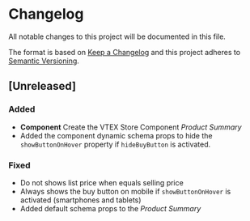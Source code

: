 # Changelog

All notable changes to this project will be documented in this file.

The format is based on [Keep a Changelog](http://keepachangelog.com/en/1.0.0/)
and this project adheres to [Semantic Versioning](http://semver.org/spec/v2.0.0.html).

## [Unreleased]

### Added

* **Component** Create the VTEX Store Component _Product Summary_
* Added the component dynamic schema props to hide the `showButtonOnHover` property if `hideBuyButton` is activated.

### Fixed

* Do not shows list price when equals selling price
* Always shows the buy button on mobile if `showButtonOnHover` is activated (smartphones and tablets)
* Added default schema props to the _Product Summary_
